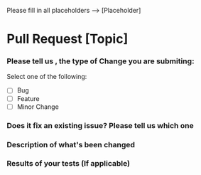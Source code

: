 Please fill in all placeholders --> [Placeholder]

<!--
    As a general rule, please be sure you have followed these steps:

    If you are adding a new cmdlet / feature, please validate that:
    1 - You added help
    2 - You added at least 2 examples
    3 - You added a test
-->


# Pull Request [Topic]

<!-- 
Write one or two sentences explaining what you have modified.
-->


### Please tell us , the type of Change you are submiting:
Select one of the following: 

- [ ] Bug
- [ ] Feature
- [ ] Minor Change

<!--
    Example:
    [X] Bug
-->

### Does it fix an existing issue? Please tell us which one

<!-- 
    Example
    Resolves #21
    or 
    Fixes #42
--->

### Description of what's been changed
<!--
    Any details you want to share?
 -->

### Results of your tests (If applicable)
<!--
    If you add a new test, it would be really great if you can add a screen shot of the results. (not necessary, but, it would be nice)
-->

